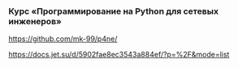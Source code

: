 ### Курс «Программирование на Python для сетевых инженеров»

https://github.com/mk-99/p4ne/

https://docs.jet.su/d/5902fae8ec3543a884ef/?p=%2F&mode=list

